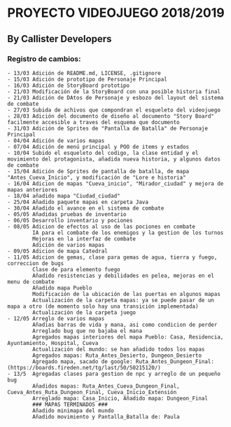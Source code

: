 # PROYECTO VIDEOJUEGO 2018/2019
## By Callister Developers

### **Registro de cambios:**
    - 13/03 Adición de README.md, LICENSE, .gitignore
    - 15/03 Adición de prototipo de Personaje Principal
    - 16/03 Adición de StoryBoard prototipo
    - 21/03 Modificación de la StoryBoard con una posible historia final
    - 21/03 Adición de DAtos de Personaje y esbozo del layout del sistema de combate
    - 27/03 Subida de achivos que compondran el esqueleto del videojuego
    - 28/03 Adición del documento de diseño al documento "Story Board" facilmente accesible a traves del esquema que documento
    - 31/03 Adición de Sprites de "Pantalla de Batalla" de Personaje Principal
    - 04/04 Adición de varios mapas
    - 07/04 Adición de menú principal y POO de items y estados 
    - 10/04 Subido el esqueleto del codigo, la clase entidad y el movimiento del protagonista, añadida nueva historia, y algunos datos de combate
    - 15/04 Adición de Sprites de pantalla de batalla, de mapa "Antes_Cueva_Inicio", y modificación de "Lore e historia"
    - 16/04 Adicion de mapas "Cueva_inicio", "Mirador_ciudad" y mejora de mapas anteriores
    - 18/04 añadido mapa "Ciudad_ciudad"
    - 25/04 Añadido paquete mapas en carpeta Java
    - 30/04 Añadido el avance en el sistema de combate
    - 05/05 Añadidas pruebas de inventario
    - 06/05 Desarrollo inventario y pociones
    - 08/05 Adicion de efectos al uso de las pociones en combate
            IA para el combate de los enemigos y la gestion de los turnos
            Mejoras en la interfaz de combate
            Adición de varios mapas
    - 09/05 Adicion de mapa Catedral
    - 11/05 Adicion de gemas, clase para gemas de agua, tierra y fuego, correccion de bugs
            Clase de para elemento fuego
            Añadido resistencias y debilidades en pelea, mejoras en el menu de combate
            Añadido mapa Pueblo
            Modificación de la ubicación de las puertas en algunos mapas
            Actualización de la carpeta mapas: ya se puede pasar de un mapa a otro (de momento solo hay una transición implementada)
            Actualización de la carpeta juego
    - 12/05 Arreglo de varios mapas
            Añadias barras de vida y mana, asi como condicion de perder
            Arreglado bug que no bajaba el mana
            Agregados mapas interiores del mapa Pueblo: Casa, Residencia, Ayuntamiento, Hospital, Cueva
            Actualización del mundo: se han añadido todos los mapas
            Agregados mapas: Ruta_Antes_Desierto, Dungeon_Desierto
            Agregado mapa, sacado de google: Ruta_Antes_Dungeon_Final: (https://boards.fireden.net/tg/last/50/50215120/)
    - 13/5  Agregadas clases para gestion de npc y arreglo de un pequeño bug
            Añadidos mapas: Ruta_Antes_Cueva_Dungeon_Final, Cueva_Antes_Ruta_Dungeon_Final, Cueva_Inicio_Extensión
            Arreglado mapa: Casa_Inicio, Añadido mapa: Dungeon_Final
            ### MAPAS TERMINADOS ###
            Añadido minimapa del mundo
            Añadido movimiento y Pantalla_Batalla de: Paula
